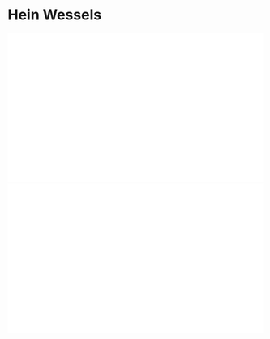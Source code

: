 # Hein Wessels

<a href="https://github.com/heinwessels/heinwessels">
  
![](https://github.com/heinwessels/heinwessels/blob/master/generated/overview.svg)
![](https://github.com/heinwessels/heinwessels/blob/master/generated/languages.svg)

</a>

